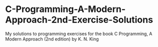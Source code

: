 # C-Programming-A-Modern-Approach-2nd-Exercise-Solutions
My solutions to programming exercises for the book C Programming, A Modern Approach (2nd edition) by K. N. King
